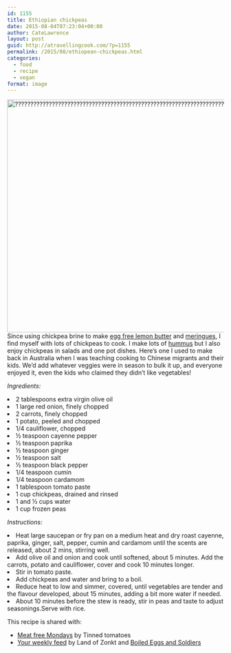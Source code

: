 ```yaml
---
id: 1155
title: Ethiopian chickpeas
date: 2015-08-04T07:23:04+00:00
author: CateLawrence
layout: post
guid: http://atravellingcook.com/?p=1155
permalink: /2015/08/ethiopean-chickpeas.html
categories:
  - food
  - recipe
  - vegan
format: image
---
```

[<img class="aligncenter size-large wp-image-1156" src="atc-migrate/2015/08/dreamstime_xl_38745709-1024x712.jpg" alt="??????????????????????????????????????????????????????????????????????????????????????????????" width="780" height="542" />](atc-migrate/2015/08/dreamstime_xl_38745709.jpg)Since using chickpea brine to make [egg free lemon butter](http://atravellingcook.com/2015/05/egg-free-lemon-butter.html) and [meringues](http://atravellingcook.com/2015/05/egg-free-meringues.html), I find myself with lots of chickpeas to cook. I make lots of [hummus](http://atravellingcook.com/2015/04/smoky-hummus.html) but I also enjoy chickpeas in salads and one pot dishes. Here&#8217;s one I used to make back in Australia when I was teaching cooking to Chinese migrants and their kids. We&#8217;d add whatever veggies were in season to bulk it up, and everyone enjoyed it, even the kids who claimed they didn&#8217;t like vegetables! 


  <i>Ingredients:</i>


<li class="p2">
  2 tablespoons extra virgin olive oil
</li>
<li class="p2">
  1 large red onion, finely chopped
</li>
<li class="p2">
  2 carrots, finely chopped
</li>
<li class="p2">
  1 potato, peeled and chopped
</li>
<li class="p2">
  1/4 cauliflower, chopped
</li>
<li class="p2">
  <span class="s1">½ teaspoon cayenne pepper
</li>
<li class="p2">
  <span class="s1">½ teaspoon paprika
</li>
<li class="p2">
  <span class="s1">½ teaspoon ginger
</li>
<li class="p2">
  <span class="s1">½ teaspoon salt
</li>
<li class="p2">
  <span class="s1">½ teaspoon black pepper
</li>
<li class="p2">
  1/4 teaspoon cumin
</li>
<li class="p2">
  1/4 teaspoon cardamom
</li>
<li class="p2">
  1 tablespoon tomato paste
</li>
<li class="p2">
  1 cup chickpeas, drained and rinsed
</li>
<li class="p2">
  1 and <span class="s1">½ cups water
</li>
<li class="p2">
  1 cup frozen peas
</li>


  <i>Instructions:</i>


<li class="p1">
  Heat large saucepan or fry pan on a medium heat and dry roast cayenne, paprika, ginger, salt, pepper, cumin and cardamom until the scents are released, about 2 mins, stirring well.
</li>
<li class="p2">
  Add olive oil and onion and cook until softened, about 5 minutes. Add the carrots, potato and cauliflower, cover and cook 10 minutes longer.
</li>
<li class="p2">
  Stir in tomato paste.
</li>
<li class="p2">
  Add chickpeas and water and bring to a boil.
</li>
<li class="p2">
  Reduce heat to low and simmer, covered, until vegetables are tender and the flavour developed, about 15 minutes, adding a bit more water if needed.
</li>
<li class="p2">
  About 10 minutes before the stew is ready, stir in peas and taste to adjust seasonings.Serve with rice.
</li>

This recipe is shared with:

  * [Meat free Mondays](http://www.tinnedtomatoes.com/2015/08/meat-free-mondays-7-recipes-for-week.html) by Tinned tomatoes
  * [Your weekly feed](http://www.landofzonkt.com.au/2015/08/your-weekly-feed-14-link-up/) by Land of Zonkt and [Boiled Eggs and Soldiers](http://boiledeggsandsoldiers.com.au/)

&nbsp;